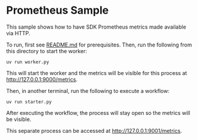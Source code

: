 # Prometheus Sample

This sample shows how to have SDK Prometheus metrics made available via HTTP.

To run, first see [README.md](../README.md) for prerequisites. Then, run the following from this directory to start the
worker:

    uv run worker.py

This will start the worker and the metrics will be visible for this process at http://127.0.0.1:9000/metrics.

Then, in another terminal, run the following to execute a workflow:

    uv run starter.py

After executing the workflow, the process will stay open so the metrics will be visible.

This separate process can be accessed at
http://127.0.0.1:9001/metrics.